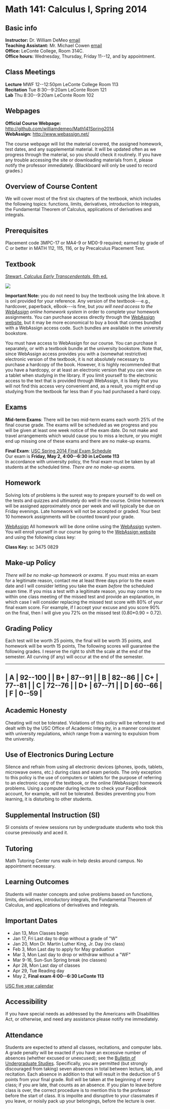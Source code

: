 Math 141: Calculus I, Spring 2014
=================================

Basic info
----------
**Instructor:** Dr. William DeMeo [email](mailto:williamdemeo@gmail.com)   
**Teaching Assistant:** Mr. Michael Cowen [email](mailto:mtcowen@mailbox.sc.edu)  
**Office:** LeConte College, Room 314C.  
**Office hours:** Wednesday, Thursday, Friday 11--12, and by appointment.


Class Meetings
--------------
**Lecture** MWF 12--12:50pm LeConte College Room 113  
**Recitation** Tue 8:30--9:20am	LeConte Room 121  
**Lab** Thu 8:30--9:20am LeConte Room 102


Webpages
--------
**Official Course Webpage:** http://github.com/williamdemeo/Math141Spring2014  
**WebAssign:** http://www.webassign.net/  

The course webpage will list the material covered, the assigned homework, test
dates, and any supplemental material. It will be updated often as we progress
through the material, so you should check it routinely.  If you have any trouble
accessing the site or downloading materials from it, please notify the professor
immediately.  (Blackboard will only be used to record grades.)


Overview of Course Content
--------------------------
We will cover most of the first six chapters of the textbook, which includes the
following topics: functions, limits, derivatives, introduction to integrals, the
Fundamental Theorem of Calculus, applications of derivatives and integrals. 


Prerequisites
-------------
Placement code 3MPC-17 or MA4-9 or MD0-9 required; earned by grade of C or
better in MATH 112, 115, 116, or by Precalculus Placement Test. 


Textbook
--------
[Stewart, *Calculus Early Transcendentals*, 6th ed.](http://click.linksynergy.com/link?id=xEro7OMQWE4&offerid=239662.9780495011668&type=2&murl=http%3A%2F%2Fsearch.barnesandnoble.com%2FCalculus%2FJames-Stewart%2Fe%2F9780495011668)
 
<IMG border=0 src="http://images.barnesandnoble.com/images/71000000/71006981.JPG"></a><IMG border=0 width=1 height=1 src="http://ad.linksynergy.com/fs-bin/show?id=xEro7OMQWE4&bids=239662.9780495011668&type=2&subid=0">

**Important Note:** you do not need to buy the textbook using the link above.
It is onl provided for your reference.  Any version of the textbook---e.g.,
hardcover, paperback, eBook---is fine, but *you will need access to the
[WebAssign][] online homework system* in order to complete your homework
assignments. You can purchase access directly through the [WebAssign website][],
but it may be more economical to buy a book that comes bundled with a WebAssign
access code. Such bundles are available in the university bookstore.

You must have access to WebAssign for our course.  You can purchase it
separately, or with a textbook bundle at the university bookstore. 
Note that, since WebAssign access provides you with a (somewhat restrictive)
electronic version of the textbook, it is not absolutely necessary to purchase a
hardcopy of the book.  However, it is highly recommended that you have a
hardcopy, or at least an electronic version that you can view on a tablet when
studying in the library.  If you limit yourself to the electronic access to the
text that is provided through WebAssign, it is likely that you will not find
this access very convenient and, as a result, you might end up studying from the
textbook far less than if you had purchased a hard copy.

Exams
-----
**Mid-term Exams**: There will be two mid-term exams each worth 25% of the final
course grade. The exams will be scheduled as we progress and you will be given
at least one week notice of the exam date.  Do not make and travel arrangements
which would cause you to miss a lecture, or you might end up missing one of
these exams and there are no make-up exams.  

**Final Exam**: 
[USC Spring 2014 Final Exam Schedule](http://registrar.sc.edu/html/calendar/exam_1411.stm)  
Our exam is **Friday, May 2, 4:00--6:30 in LeConte 113**  
In accordance with university policy, the final exam must be taken by all
students at the scheduled time. *There are no make-up exams.*


Homework
--------
Solving lots of problems is the surest way to prepare yourself to do well on the
tests and quizzes and ultimately do well in the course.
Online homework will be assigned approximately once per week and will typically
be due on Friday evenings. 
Late homework will not be accepted or graded. Your best 10 homework assignments
will be counted toward your grade.

[WebAssign][] All homework will be done online using the [WebAssign][]
system. You will enroll yourself in our course by going to the 
[WebAssign website][] and using the following class key:

**Class Key:** sc 3475 0829


Make-up Policy
--------------
*There will be no make-up homework or exams.*
If you must miss an exam for a legitimate reason, contact me
at least three days prior to the exam date and I will consider
letting you take the exam *before* the scheduled exam time. 
If you miss a test with a legitimate reason, you may come to me within one class
meeting of the missed test and provide an explanation, in which case I will
consider replacing the missed test score with 80% of your final exam score. For
example, if I accept your excuse and you score 90% on the final, then I will
give you 72% on the missed test (0.80*0.90 = 0.72).


Grading Policy
--------------
Each test will be worth 25 points, the final will be worth 35 points, and
homework will be worth 15 points,  The following scores will guarantee the
following grades. I reserve the right to shift the scale at the end of the
semester. All curving (if any) will occur at the end of the semester. 

-----------------
| A  | 92--100  |
| B+ | 87--91   |
| B  | 82--86   |
| C+ | 77--81   |
| C  | 72--76   |
| D+ | 67--71   | 
| D  | 60--66   |
| F  |  0--59   | 
-----------------
    

Academic Honesty
----------------
Cheating will not be tolerated. Violations of this policy will be referred to
and dealt with by the USC Office of Academic Integrity, in a  manner consistent
with university regulations, which range from a warning to expulsion from the
university. 

Use of Electronics During Lecture
---------------------------------
Silence and refrain from using all electronic devices (phones, ipods, tablets,
microwave ovens, etc.) during class and exam periods.  The only exception to
this policy is the use of computers or tablets for the purpose of referring to
an electronic copy of the textbook, or the online (WebAssign) homework
problems. Using a computer during lecture to check your FaceBook account, for
example, will not be tolerated.  Besides preventing you from learning, it is
disturbing to other students. 

Supplemental Instruction (SI)
-----------------------------
SI consists of review sessions run by undergraduate students who took this course previously and aced it.

Tutoring
--------
Math Tutoring Center runs walk-in help desks around campus. No appointment necessary.


Learning Outcomes
-----------------
Students will master concepts and solve problems based on functions, limits,
derivatives, introductory integrals, the Fundamental Theorem of Calculus, and
applications of derivatives and integrals. 

Important Dates
---------------
+ Jan 13, Mon Classes begin  
+ Jan 17, Fri Last day to drop without a grade of "W"
+ Jan 20, Mon Dr. Martin Luther King, Jr. Day (no class)
+ Feb 3, Mon Last day to apply for May graduation
+ Mar 3, Mon Last day to drop or withdraw without a "WF"
+ Mar 9-16, Sun-Sun Spring break (no classes)
+ Apr 28, Mon Last day of classes
+ Apr 29, Tue Reading day
+ May 2, **Final exam 4:00--6:30 LeConte 113**

[USC five year calendar](http://registrar.sc.edu/html/calendar5yr/5YrCalendar3.stm)

Accessibility
-------------
If you have special needs as addressed by the Americans with Disabilities
Act, or otherwise, and need any assistance please notify me immediately.

Attendance
----------
Students are expected to attend all classes, recitations, and computer labs.
A grade penalty will be exacted if you have an excessive number of absences
(whether excused or unexcused); see the [Bulletin of Undergraduate Studies][].
Specifically, you are permitted (but strongly discouraged from taking) seven
absences in total between lecture, lab, and recitation. Each absence in addition
to that will result in the deduction of 5 points from your final grade. Roll will be
taken at the beginning of every class; if you are late, that counts as an absence.
If you plan to leave before class is over, the correct procedure is to mention this
to the professor before the start of class. It is impolite and disruptive to
your classmates if you leave, or noisily pack up your belongings, before the
lecture is over. 

[WebAssign]: http://www.webassign.net
[WebAssign website]: http://www.webassign.net
[Bulletin of Undergraduate Studies]: http://www.sc.edu/bulletin/ugrad/acadregs.html#class%20atten
